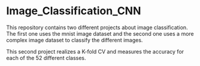 # Image_Classification_CNN

This repository contains two different projects about image classification. The first one uses the mnist image dataset and the second one uses a more complex image dataset to classify the different images. 

This second project realizes a K-fold CV and measures the accuracy for each of the 52 different classes. 
